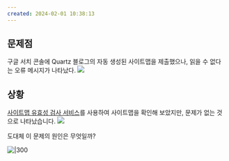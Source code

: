 ```yaml
---
created: 2024-02-01 10:38:13
---
```


## 문제점

구글 서치 콘솔에 Quartz 블로그의 자동 생성된 사이트맵을 제출했으나, 읽을 수 없다는 오류 메시지가 나타났다.
![](https://i.imgur.com/I0KM57S.png)

## 상황

[사이트맵 유효성 검사 서비스](https://www.xml-sitemaps.com/validate-xml-sitemap.html)를 사용하여 사이트맵을 확인해 보았지만, 문제가 없는 것으로 나타났습니다.
![](https://i.imgur.com/Do0NUV3.png)

도대체 이 문제의 원인은 무엇일까?

![|300](https://i.imgur.com/KzkEThc.jpg)
